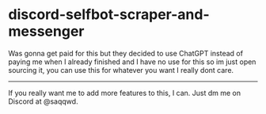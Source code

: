 # discord-selfbot-scraper-and-messenger
Was gonna get paid for this but they decided to use ChatGPT instead of paying me when I already finished and I have no use for this so im just open sourcing it, you can use this for whatever you want I really dont care.<br><hr>
If you really want me to add more features to this, I can. Just dm me on Discord at @saqqwd.
